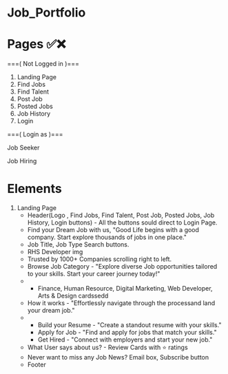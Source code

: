 # Job_Portfolio

# Pages ✅❌

===( Not Logged in )===

1. Landing Page
2. Find Jobs
3. Find Talent
4. Post Job
5. Posted Jobs
6. Job History
7. Login 

===( Login as )===

Job Seeker

Job Hiring

# Elements

1. Landing Page
   - Header(Logo , Find Jobs, Find Talent, Post Job, Posted Jobs, Job History, Login buttons) - All the buttons sould direct to Login Page.
   - Find your Dream Job with us, "Good Life begins with a good company. Start explore thousands of jobs in one place."
   - Job Title, Job Type Search buttons.
   - RHS Developer img
   - Trusted by 1000+ Companies scrolling right to left.
   - Browse Job Category - "Explore diverse Job opportunities tailored to your skills. Start your career journey today!"
   - - Finance, Human Resource, Digital Marketing, Web Developer,  Arts & Design cardssedd
   - How it works - "Effortlessly navigate through the processand land your dream job."
   - - Build your Resume - "Create a standout resume with your skills."
     - Apply for Job - "Find and apply for jobs that match your skills."
     - Get Hired - "Connect with employers and start your new job."
   - What User says about us? - Review Cards with ⭐ ratings
   - Never want to miss any Job News? Email box, Subscribe button
   - Footer
